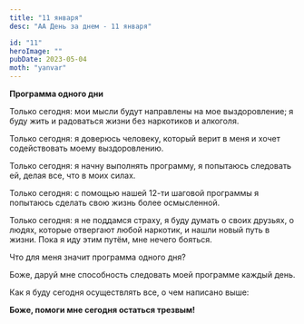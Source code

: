```yaml
---
title: "11 января"
desc: "АА День за днем - 11 января"

id: "11"
heroImage: ""
pubDate: 2023-05-04
moth: "yanvar"
---
```


**Программа одного дни**

Только сегодня: мои мысли будут направлены на мое выздоровление; я буду жить и
радоваться жизни без наркотиков и алкоголя.

Только сегодня: я доверюсь человеку, который верит в меня и хочет
содействовать моему выздоровлению.

Только сегодня: я начну выполнять программу, я попытаюсь следовать ей, делая
все, что в моих силах.

Только сегодня: с помощью нашей 12-ти шаговой программы я попытаюсь сделать
свою жизнь более осмысленной.

Только сегодня: я не поддамся страху, я буду думать о своих друзьях, о людях,
которые отвергают любой наркотик, и нашли новый путь в жизни. Пока я иду этим
путём, мне нечего бояться.

Что для меня значит программа одного дня?

Боже, даруй мне способность следовать моей программе каждый день.

Как я буду сегодня осуществлять все, о чем написано выше:

**Боже, помоги мне сегодня остаться трезвым!**
